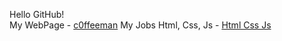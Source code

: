 Hello GitHub!<br>
My WebPage - <a href="https://c0ffeeman.github.io/" target="_blank">c0ffeeman</a>
My Jobs Html, Css, Js - <a href="https://c0ffeeman.github.io/html-css-js/" target="_blank">Html Css Js</a>

